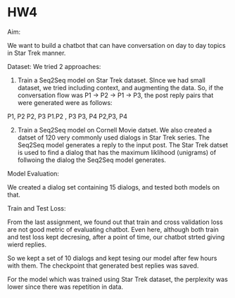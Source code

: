 # HW4
Aim: 

We want to build a chatbot that can have conversation on day to day topics in Star Trek manner.

Dataset: We tried 2 approaches:

1. Train a Seq2Seq model on Star Trek dataset. SInce we had small dataset, we tried including context, and augmenting the data.
So, if the conversation flow was  P1 -> P2 -> P1 -> P3, the post reply pairs that were generated were as follows:

P1, P2
P2, P3
P1.P2 , P3
P3, P4
P2,P3, P4

2. Train a Seq2Seq model on Cornell Movie datset. We also created a datset of 120 very commonly used dialogs in Star Trek series. The Seq2Seq model generates a reply to the input post. The Star Trek datset is used to find a dialog that has the maximum liklihood (unigrams)
of follwoing the dialog the Seq2Seq model generates. 

Model Evaluation:

We created a dialog set containing 15 dialogs, and tested both models on that. 

Train and Test Loss:

From the last assignment, we found out that train and cross validation loss are not good metric of evaluating chatbot. Even here, although both train and test loss kept decresing, after a point of time, our chatbot strted giving wierd replies.

So we kept a set of 10 dialogs and kept tesing our model after few hours with them. The checkpoint that generated best replies was saved.

For the model which was trained using Star Trek dataset, the perplexity was lower since there was repetition in data. 


